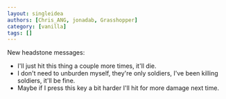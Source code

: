 ```yaml
---
layout: singleidea
authors: [Chris_ANG, jonadab, Grasshopper]
category: [vanilla]
tags: []
---
```

New headstone messages:
* I'll just hit this thing a couple more times, it'll die.
* I don't need to unburden myself, they're only soldiers, I've been killing soldiers, it'll be fine.
* Maybe if I press this key a bit harder I'll hit for more damage next time.

